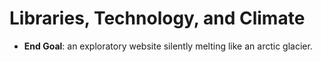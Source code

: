 Libraries, Technology, and Climate
==================================
- __End Goal__: an exploratory website silently melting like an arctic glacier.
